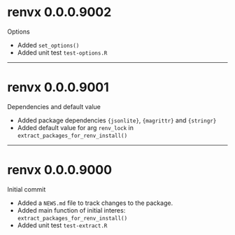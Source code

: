 # renvx 0.0.0.9002

Options

- Added `set_options()`
- Added unit test `test-options.R`

--------------------------------------------------------------------------------

# renvx 0.0.0.9001

Dependencies and default value

- Added package dependencies `{jsonlite}`, `{magrittr}` and `{stringr}`
- Added default value for arg `renv_lock` in
`extract_packages_for_renv_install()`

--------------------------------------------------------------------------------

# renvx 0.0.0.9000

Initial commit

- Added a `NEWS.md` file to track changes to the package.
- Added main function of initial interes: `extract_packages_for_renv_install()`
- Added unit test `test-extract.R`
